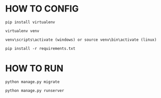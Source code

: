 # HOW TO CONFIG
    pip install virtualenv

    virtualenv venv

    venv\scripts\activate (windows) or source venv\bin\activate (linux)

    pip install -r requirements.txt

# HOW TO RUN

    python manage.py migrate
    
    python manage.py runserver
    